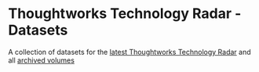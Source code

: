 # Thoughtworks Technology Radar - Datasets
A collection of datasets for the [latest Thoughtworks Technology Radar](https://www.thoughtworks.com/radar) and all [archived volumes](https://www.thoughtworks.com/radar/archive)
